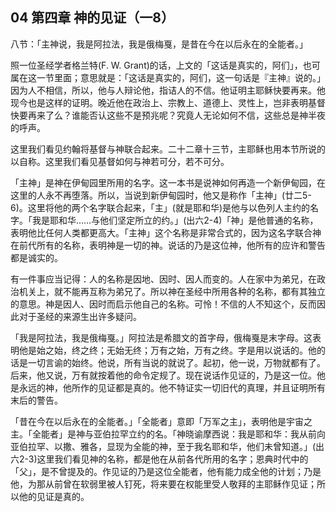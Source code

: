 ## 04 第四章 神的见证（一8）


八节：「主神说，我是阿拉法，我是俄梅戛，是昔在今在以后永在的全能者。」

照一位圣经学者格兰特(F. W. Grant)的话，上文的「这话是真实的，阿们」，也可属在这一节里面；意思就是：「这话是真实的，阿们，这一句话是『主神』说的。」因为人不相信，所以，他与人辩论他，指诘人的不信。他证明主耶稣快要再来。他现今也是这样的证明。晚近他在政治上、宗教上、道德上、灵性上，岂非表明基督快要再来了么？谁能否认这些不是预兆呢？究竟人无论如何不信，这些总是神半夜的呼声。

这里我们看见约翰将基督与神联合起来。二十二章十三节，主耶稣也用本节所说的以自称。这里我们看见基督如何与神若可分，若不可分。

「主神」是神在伊甸园里所用的名字。这一本书是说神如何再造一个新伊甸园，在这里的人永不再堕落。所以，当说到新伊甸园时，他又是称作「主神」(廿二5-6)。这里将他的两个名字联合起来，「主」(就是耶和华)是他与以色列人主约的名字。「我是耶和华……与他们坚定所立的约。」(出六2-4)「神」是他普通的名称，表明他比任何人类都更高大。「主神」这个名称是非常合式的，因为这名字联合神在前代所有的名称，表明神是一切的神。说话的乃是这位神，他所有的应许和警告都是诚实的。

有一件事应当记得：人的名称是因地、因时、因人而变的。人在家中为弟兄，在政治机关上，就不能再互称为弟兄了。所以神在圣经中所用各种的名称，都有其独立的意思。神是因人、因时而启示他自己的名称。可怜！不信的人不知这个，反而因此对于圣经的来源生出许多疑问。

「我是阿拉法，我是俄梅戛。」阿拉法是希腊文的首字母，俄梅戛是末字母。这表明他是始之始，终之终；无始无终；万有之始，万有之终。字是用以说话的。他的话是一切言谕的始终。他说，所有当说的就说了。起初，他一说，万物就都有了。后来，他又说，万有就按着他的命令定规了。现在说话作见证的，乃是这一位。他是永远的神，他所作的见证都是真的。他不特证实一切旧代的真理，并且证明所有末后的警告。

「昔在今在以后永在的全能者。」「全能者」意即「万军之主」，表明他是宇宙之主。「全能者」是神与亚伯拉罕立约的名。「神晓谕摩西说：我是耶和华：我从前向亚伯拉罕、以撒、雅各，显现为全能的神，至于我名耶和华，他们未曾知道。」(出六2-3)这里我们看见神的名称，都是他在从前各代所用的名字；恩典时代中的「父」，是不曾提及的。作见证的乃是这位全能者，他有能力成全他的计划；乃是他，为那从前曾在软弱里被人钉死，将来要在权能里受人敬拜的主耶稣作见证；所以他的见证是真的。


